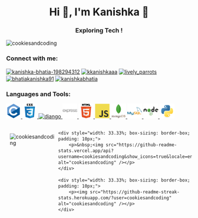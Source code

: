 <h1 align="center">Hi 🍩, I'm Kanishka 🎀</h1>
<h3 align="center">Exploring Tech !</h3>

<p align="left"> <img src="https://komarev.com/ghpvc/?username=cookiesandcosing&label=Profile%20views&color=0e75b6&style=flat" alt="cookiesandcoding" /> </p>

<h3 align="left">Connect with me:</h3>
<p align="left">
<a href="https://linkedin.com/in/kanishka-bhatia-198294312" target="blank"><img align="center" src="https://raw.githubusercontent.com/rahuldkjain/github-profile-readme-generator/master/src/images/icons/Social/linked-in-alt.svg" alt="kanishka-bhatia-198294312" height="30" width="40" /></a>
<a href="https://instagram.com/kkanishkaaa" target="blank"><img align="center" src="https://raw.githubusercontent.com/rahuldkjain/github-profile-readme-generator/master/src/images/icons/Social/instagram.svg" alt="kkanishkaaa" height="30" width="40" /></a>
<a href="https://www.codechef.com/users/lively_parrots" target="blank"><img align="center" src="https://cdn.jsdelivr.net/npm/simple-icons@3.1.0/icons/codechef.svg" alt="lively_parrots" height="30" width="40" /></a>
<a href="https://www.hackerrank.com/bhatiakanishka91" target="blank"><img align="center" src="https://raw.githubusercontent.com/rahuldkjain/github-profile-readme-generator/master/src/images/icons/Social/hackerrank.svg" alt="bhatiakanishka91" height="30" width="40" /></a>
<a href="https://www.leetcode.com/kanishkabhatia" target="blank"><img align="center" src="https://raw.githubusercontent.com/rahuldkjain/github-profile-readme-generator/master/src/images/icons/Social/leet-code.svg" alt="kanishkabhatia" height="30" width="40" /></a>
</p>

<h3 align="left">Languages and Tools:</h3>
<p align="left"> <a href="https://www.cprogramming.com/" target="_blank" rel="noreferrer"> <img src="https://raw.githubusercontent.com/devicons/devicon/master/icons/c/c-original.svg" alt="c" width="40" height="40"/> </a> <a href="https://www.w3schools.com/css/" target="_blank" rel="noreferrer"> <img src="https://raw.githubusercontent.com/devicons/devicon/master/icons/css3/css3-original-wordmark.svg" alt="css3" width="40" height="40"/> </a> <a href="https://www.djangoproject.com/" target="_blank" rel="noreferrer"> <img src="https://cdn.worldvectorlogo.com/logos/django.svg" alt="django" width="40" height="40"/> </a> <a href="https://expressjs.com" target="_blank" rel="noreferrer"> <img src="https://raw.githubusercontent.com/devicons/devicon/master/icons/express/express-original-wordmark.svg" alt="express" width="40" height="40"/> </a> <a href="https://www.w3.org/html/" target="_blank" rel="noreferrer"> <img src="https://raw.githubusercontent.com/devicons/devicon/master/icons/html5/html5-original-wordmark.svg" alt="html5" width="40" height="40"/> </a> <a href="https://developer.mozilla.org/en-US/docs/Web/JavaScript" target="_blank" rel="noreferrer"> <img src="https://raw.githubusercontent.com/devicons/devicon/master/icons/javascript/javascript-original.svg" alt="javascript" width="40" height="40"/> </a> <a href="https://www.mongodb.com/" target="_blank" rel="noreferrer"> <img src="https://raw.githubusercontent.com/devicons/devicon/master/icons/mongodb/mongodb-original-wordmark.svg" alt="mongodb" width="40" height="40"/> </a> <a href="https://www.mysql.com/" target="_blank" rel="noreferrer"> <img src="https://raw.githubusercontent.com/devicons/devicon/master/icons/mysql/mysql-original-wordmark.svg" alt="mysql" width="40" height="40"/> </a> <a href="https://nodejs.org" target="_blank" rel="noreferrer"> <img src="https://raw.githubusercontent.com/devicons/devicon/master/icons/nodejs/nodejs-original-wordmark.svg" alt="nodejs" width="40" height="40"/> </a> <a href="https://www.python.org" target="_blank" rel="noreferrer"> <img src="https://raw.githubusercontent.com/devicons/devicon/master/icons/python/python-original.svg" alt="python" width="40" height="40"/> </a> </p>

<div style="display: flex;">
    <div style="width: 33.33%; box-sizing: border-box; padding: 10px;">
        <p><img src="https://github-readme-stats.vercel.app/api/top-langs?username=cookiesandcoding&show_icons=true&locale=en&layout=compact" alt="cookiesandcoding" /></p>
    </div>
    
    <div style="width: 33.33%; box-sizing: border-box; padding: 10px;">
        <p>&nbsp;<img src="https://github-readme-stats.vercel.app/api?username=cookiesandcoding&show_icons=true&locale=en" alt="cookiesandcoding" /></p>
    </div>
    
    <div style="width: 33.33%; box-sizing: border-box; padding: 10px;">
        <p><img src="https://github-readme-streak-stats.herokuapp.com/?user=cookiesandcoding" alt="cookiesandcoding" /></p>
    </div>
</div>


<!--
**cookiesandcoding/cookiesandcoding** is a ✨ _special_ ✨ repository because its `README.md` (this file) appears on your GitHub profile.

Here are some ideas to get you started:

- 🔭 I’m currently working on ...
- 🌱 I’m currently learning ...
- 👯 I’m looking to collaborate on ...
- 🤔 I’m looking for help with ...
- 💬 Ask me about ...
- 📫 How to reach me: ...
- 😄 Pronouns: ...
- ⚡ Fun fact: ...
-->
